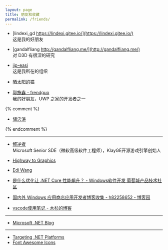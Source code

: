 ```yaml
---
layout: page
title: 朋友和收藏
permalink: /friends/
---
```


- [lindexi_gd https://lindexi.gitee.io/](https://lindexi.gitee.io/)  
  这是我的好朋友

- [gandalfliang http://gandalfliang.me/](http://gandalfliang.me/)  
  对 D3D 有很深的研究

- [iip-easi](https://easiwin.github.io/)  
  这是我所在的组织

- [晒太阳的猫](http://jgrass.cc/)

- [郭施鑫 - frendguo](http://frendguo.top/)  
  我的好朋友，UWP 之家的开发者之一

{% comment %}

- [储忠涛](https://ztchu.github.io/)

{% endcomment %}

---

- [叛逆者](https://www.zhihu.com/people/minmin.gong/activities)  
  Microsoft Senior SDE（微软高级软件工程师），KlayGE开源游戏引擎创始人

- [Highway to Graphics](https://zhuanlan.zhihu.com/highwaytographics)

- [Edi Wang](http://edi.wang/)

- [是什么优化让 .NET Core 性能飙升？ - Windows软件开发 葡萄城产品技术社区](http://gcdn.gcpowertools.com.cn/showtopic-38305-1-1.html)

- [国内外 Windows 应用商店应用开发者博客收集 - h82258652 - 博客园](http://www.cnblogs.com/h82258652/p/4909957.html)

- [vscode使用笔记 - 木杉的博客](http://mushanshitiancai.github.io/2017/01/07/tools/vscode%E4%BD%BF%E7%94%A8%E7%AC%94%E8%AE%B0/)

---

- [Microsoft .NET Blog](https://blogs.msdn.microsoft.com/dotnet/)

---

- [Targeting .NET Platforms](https://www.microsoft.com/net/targeting)
- [Font Awesome Icons](http://fontawesome.io/icons/)
